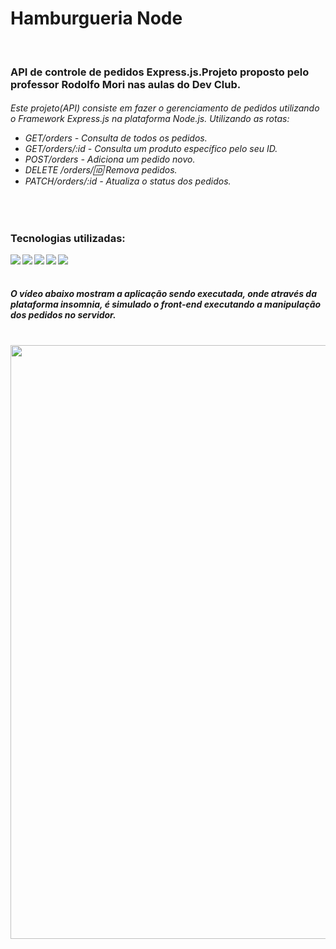 <h1>Hamburgueria Node</h1> 
<br>

<h3>API de controle de pedidos Express.js.Projeto proposto pelo professor Rodolfo Mori nas aulas do Dev Club.</h3>
<h6>Este projeto(API) consiste em fazer o gerenciamento de pedidos utilizando o Framework Express.js na plataforma Node.js. Utilizando as rotas:

- GET/orders - Consulta de todos os pedidos.
- GET/orders/:id - Consulta um produto específico pelo seu ID.
- POST/orders - Adiciona um pedido novo.
- DELETE /orders/:id: Remova pedidos.
- PATCH/orders/:id - Atualiza o status dos pedidos.</h6>
<br>
<h3>Tecnologias utilizadas: </h3>
<img align="left" src="https://img.shields.io/badge/HTML5-E34F26?style=for-the-badge&logo=html5&logoColor=white">
<img align="left" src="https://img.shields.io/badge/CSS3-1572B6?style=for-the-badge&logo=css3&logoColor=white">
<img align="left" src="https://img.shields.io/badge/JavaScript-323330?style=for-the-badge&logo=javascript&logoColor=F7DF1E">
<img align="left" src="https://img.shields.io/badge/Node.js-43853D?style=for-the-badge&logo=node.js&logoColor=white">
<img align="left" src="https://img.shields.io/badge/Express.js-404D59?style=for-the-badge">

<br>
<br>

<h5>O vídeo abaixo mostram a aplicação sendo executada, onde através da plataforma insomnia, é simulado o front-end executando a manipulação dos pedidos no servidor.</h5>
<br>

<img  src="" width=950px dis>



